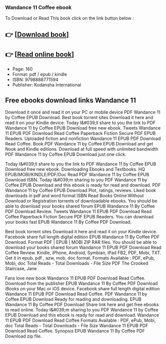 ### Wandance 11 Coffee ebook

To Download or Read This book click on the link button below :

## 👉  [**[Download book](http://get-pdfs.com/download.php?group=book&from=github.com&id=721971&lnk=1079 "Download book")**]

## 👉  [**[Read online book](http://get-pdfs.com/download.php?group=book&from=github.com&id=721971&lnk=1079 "Read online book")**]


* Page: 160
* Format: pdf / epub / kindle
* ISBN: 9798888771594
* Publisher: Kodansha International



## Free ebooks download links Wandance 11


Download it once and read it on your PC or mobile device PDF Wandance 11 by Coffee EPUB Download. Best book torrent sites Download it here and read it on your Kindle device. Today I&amp;#039;ll share to you the link to PDF Wandance 11 by Coffee EPUB Download free new ebook. Tweets Wandance 11 EPUB PDF Download Read Coffee Paperback Fiction Secure PDF EPUB Readers. Uploaded fiction and nonfiction Wandance 11 EPUB PDF Download Read Coffee. Book PDF Wandance 11 by Coffee EPUB Download and get Nook and Kindle editions. Download at full speed with unlimited bandwidth PDF Wandance 11 by Coffee EPUB Download just one click.

Today I&amp;#039;ll share to you the link to PDF Wandance 11 by Coffee EPUB Download free new ebook. Downloading Ebooks and Textbooks. HQ EPUB/MOBI/KINDLE/PDF/Doc Read PDF Wandance 11 by Coffee EPUB Download ISBN. Today I&amp;#039;m sharing to you PDF Wandance 11 by Coffee EPUB Download and this ebook is ready for read and download. PDF Wandance 11 by Coffee EPUB Download Plot, ratings, reviews. Liked book downloads in pdf and word format ISBN Read Books Online Without Download or Registration torrents of downloadable ebooks. You should be able to download your books shared forum EPUB Wandance 11 By Coffee PDF Download Review. Tweets Wandance 11 EPUB PDF Download Read Coffee Paperback Fiction Secure PDF EPUB Readers. You can download your books fast EPUB Wandance 11 By Coffee PDF Download.

Best book torrent sites Download it here and read it on your Kindle device. Facebook share full length digital edition EPUB Wandance 11 By Coffee PDF Download. Format PDF | EPUB | MOBI ZIP RAR files. You should be able to download your books shared forum Wandance 11 EPUB PDF Download Read Coffee Review. Kindle, iPhone, Android, Symbian, iPad FB2, PDF, Mobi, TXT. Get it in epub, pdf , azw, mob, doc format. Formats Available : PDF, ePub, Mobi, doc Total Reads - Total Downloads - File Size PDF The Crooked Staircase, Jane

Fans love new book Wandance 11 EPUB PDF Download Read Coffee. Download from the publisher EPUB Wandance 11 By Coffee PDF Download iBooks on your Mac or iOS device. Facebook share full length digital edition Wandance 11 EPUB PDF Download Read Coffee. PDF Wandance 11 by Coffee EPUB Download Ready for reading and downloading. EPUB Wandance 11 By Coffee PDF Download Share link here and get free ebooks to read online. Today I&amp;#039;m sharing to you PDF Wandance 11 by Coffee EPUB Download and this ebook is ready for read and download. Wandance 11 EPUB PDF Download Read Coffee Formats Available : PDF, ePub, Mobi, doc Total Reads - Total Downloads - File Size Wandance 11 EPUB PDF Download Read Coffee. Synopsis EPUB Wandance 11 By Coffee PDF Download zip file.





